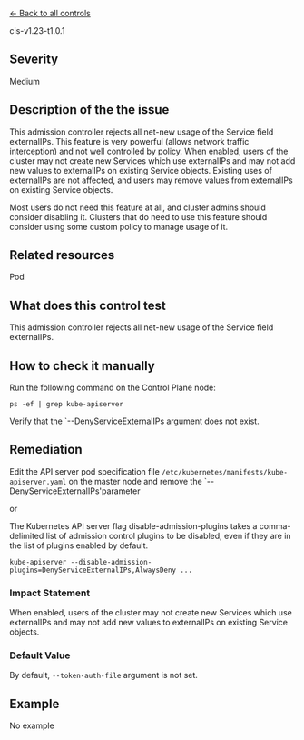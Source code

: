 [← Back to all controls](index.md)


cis-v1.23-t1.0.1

## Severity

Medium

## Description of the the issue

This admission controller rejects all net-new usage of the Service field externalIPs. This feature is very powerful (allows network traffic interception) and not well controlled by policy. When enabled, users of the cluster may not create new Services which use externalIPs and may not add new values to externalIPs on existing Service objects. Existing uses of externalIPs are not affected, and users may remove values from externalIPs on existing Service objects.

 Most users do not need this feature at all, and cluster admins should consider disabling it. Clusters that do need to use this feature should consider using some custom policy to manage usage of it.

## Related resources

Pod

## What does this control test

This admission controller rejects all net-new usage of the Service field externalIPs.

## How to check it manually

Run the following command on the Control Plane node:

```
ps -ef | grep kube-apiserver

```

 Verify that the \`--DenyServiceExternalIPs argument does not exist.

## Remediation

Edit the API server pod specification file `/etc/kubernetes/manifests/kube-apiserver.yaml` on the master node and remove the \`--DenyServiceExternalIPs'parameter

 or

 The Kubernetes API server flag disable-admission-plugins takes a comma-delimited list of admission control plugins to be disabled, even if they are in the list of plugins enabled by default.

 `kube-apiserver --disable-admission-plugins=DenyServiceExternalIPs,AlwaysDeny ...`

### Impact Statement

When enabled, users of the cluster may not create new Services which use externalIPs and may not add new values to externalIPs on existing Service objects.

### Default Value

By default, `--token-auth-file` argument is not set.

## Example

No example
